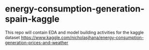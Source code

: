 # energy-consumption-generation-spain-kaggle

This repo will contain EDA and model building activities for the kaggle dataset https://www.kaggle.com/nicholasjhana/energy-consumption-generation-prices-and-weather
